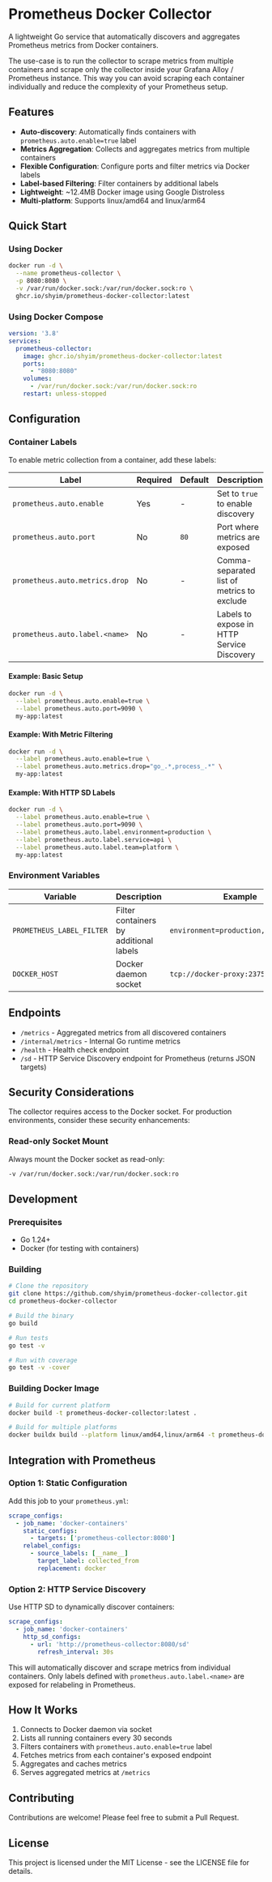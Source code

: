 # Prometheus Docker Collector

A lightweight Go service that automatically discovers and aggregates Prometheus metrics from Docker containers.

The use-case is to run the collector to scrape metrics from multiple containers and scrape only the collector inside your Grafana Alloy / Prometheus instance. This way you can avoid scraping each container individually and reduce the complexity of your Prometheus setup.

## Features

- **Auto-discovery**: Automatically finds containers with `prometheus.auto.enable=true` label
- **Metrics Aggregation**: Collects and aggregates metrics from multiple containers
- **Flexible Configuration**: Configure ports and filter metrics via Docker labels
- **Label-based Filtering**: Filter containers by additional labels
- **Lightweight**: ~12.4MB Docker image using Google Distroless
- **Multi-platform**: Supports linux/amd64 and linux/arm64

## Quick Start

### Using Docker

```bash
docker run -d \
  --name prometheus-collector \
  -p 8080:8080 \
  -v /var/run/docker.sock:/var/run/docker.sock:ro \
  ghcr.io/shyim/prometheus-docker-collector:latest
```

### Using Docker Compose

```yaml
version: '3.8'
services:
  prometheus-collector:
    image: ghcr.io/shyim/prometheus-docker-collector:latest
    ports:
      - "8080:8080"
    volumes:
      - /var/run/docker.sock:/var/run/docker.sock:ro
    restart: unless-stopped
```

## Configuration

### Container Labels

To enable metric collection from a container, add these labels:

| Label | Required | Default | Description |
|-------|----------|---------|-------------|
| `prometheus.auto.enable` | Yes | - | Set to `true` to enable discovery |
| `prometheus.auto.port` | No | `80` | Port where metrics are exposed |
| `prometheus.auto.metrics.drop` | No | - | Comma-separated list of metrics to exclude |
| `prometheus.auto.label.<name>` | No | - | Labels to expose in HTTP Service Discovery |

#### Example: Basic Setup

```bash
docker run -d \
  --label prometheus.auto.enable=true \
  --label prometheus.auto.port=9090 \
  my-app:latest
```

#### Example: With Metric Filtering

```bash
docker run -d \
  --label prometheus.auto.enable=true \
  --label prometheus.auto.metrics.drop="go_.*,process_.*" \
  my-app:latest
```

#### Example: With HTTP SD Labels

```bash
docker run -d \
  --label prometheus.auto.enable=true \
  --label prometheus.auto.port=9090 \
  --label prometheus.auto.label.environment=production \
  --label prometheus.auto.label.service=api \
  --label prometheus.auto.label.team=platform \
  my-app:latest
```

### Environment Variables

| Variable | Description | Example |
|----------|-------------|---------|
| `PROMETHEUS_LABEL_FILTER` | Filter containers by additional labels | `environment=production,service=api` |
| `DOCKER_HOST` | Docker daemon socket | `tcp://docker-proxy:2375` |

## Endpoints

- `/metrics` - Aggregated metrics from all discovered containers
- `/internal/metrics` - Internal Go runtime metrics
- `/health` - Health check endpoint
- `/sd` - HTTP Service Discovery endpoint for Prometheus (returns JSON targets)

## Security Considerations

The collector requires access to the Docker socket. For production environments, consider these security enhancements:


### Read-only Socket Mount

Always mount the Docker socket as read-only:

```bash
-v /var/run/docker.sock:/var/run/docker.sock:ro
```

## Development

### Prerequisites

- Go 1.24+
- Docker (for testing with containers)

### Building

```bash
# Clone the repository
git clone https://github.com/shyim/prometheus-docker-collector.git
cd prometheus-docker-collector

# Build the binary
go build

# Run tests
go test -v

# Run with coverage
go test -v -cover
```

### Building Docker Image

```bash
# Build for current platform
docker build -t prometheus-docker-collector:latest .

# Build for multiple platforms
docker buildx build --platform linux/amd64,linux/arm64 -t prometheus-docker-collector:latest .
```

## Integration with Prometheus

### Option 1: Static Configuration

Add this job to your `prometheus.yml`:

```yaml
scrape_configs:
  - job_name: 'docker-containers'
    static_configs:
      - targets: ['prometheus-collector:8080']
    relabel_configs:
      - source_labels: [__name__]
        target_label: collected_from
        replacement: docker
```

### Option 2: HTTP Service Discovery

Use HTTP SD to dynamically discover containers:

```yaml
scrape_configs:
  - job_name: 'docker-containers'
    http_sd_configs:
      - url: 'http://prometheus-collector:8080/sd'
        refresh_interval: 30s
```

This will automatically discover and scrape metrics from individual containers. Only labels defined with `prometheus.auto.label.<name>` are exposed for relabeling in Prometheus.

## How It Works

1. Connects to Docker daemon via socket
2. Lists all running containers every 30 seconds
3. Filters containers with `prometheus.auto.enable=true` label
4. Fetches metrics from each container's exposed endpoint
5. Aggregates and caches metrics
6. Serves aggregated metrics at `/metrics`

## Contributing

Contributions are welcome! Please feel free to submit a Pull Request.

## License

This project is licensed under the MIT License - see the LICENSE file for details.